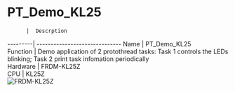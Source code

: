 # PT_Demo_KL25
          |  Descrption                              
 ---------| ------------------------------
 Name     | PT_Demo_KL25                                           
 Function | Demo application of 2 protothread tasks: Task 1 controls the LEDs blinking; Task 2 print task infomation periodically                           
 Hardware | FRDM-KL25Z                           
 CPU      | KL25Z                                     
 ![FRDM-KL25Z](https://github.com/ianhom/MOE/blob/master/Documents/Pic/FRDM-KL25Z.png?raw=true)
